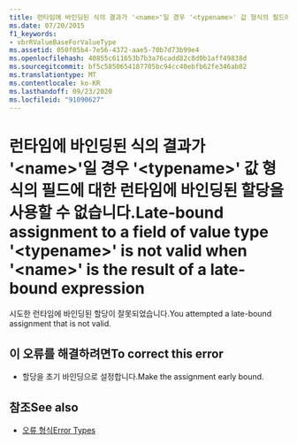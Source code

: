 ```yaml
---
title: 런타임에 바인딩된 식의 결과가 '<name>'일 경우 '<typename>' 값 형식의 필드에 대한 런타임에 바인딩된 할당을 사용할 수 없습니다.
ms.date: 07/20/2015
f1_keywords:
- vbrRValueBaseForValueType
ms.assetid: 050f05b4-7e56-4372-aae5-70b7d73b99e4
ms.openlocfilehash: 40855c611653b7b3a76cadd82c8d0b1aff49838d
ms.sourcegitcommit: bf5c5850654187705bc94cc40ebfb62fe346ab02
ms.translationtype: MT
ms.contentlocale: ko-KR
ms.lasthandoff: 09/23/2020
ms.locfileid: "91090627"
---
```

# <a name="late-bound-assignment-to-a-field-of-value-type-typename-is-not-valid-when-name-is-the-result-of-a-late-bound-expression"></a><span data-ttu-id="32e51-102">런타임에 바인딩된 식의 결과가 '\<name>'일 경우 '\<typename>' 값 형식의 필드에 대한 런타임에 바인딩된 할당을 사용할 수 없습니다.</span><span class="sxs-lookup"><span data-stu-id="32e51-102">Late-bound assignment to a field of value type '\<typename>' is not valid when '\<name>' is the result of a late-bound expression</span></span>

<span data-ttu-id="32e51-103">시도한 런타임에 바인딩된 할당이 잘못되었습니다.</span><span class="sxs-lookup"><span data-stu-id="32e51-103">You attempted a late-bound assignment that is not valid.</span></span>  
  
## <a name="to-correct-this-error"></a><span data-ttu-id="32e51-104">이 오류를 해결하려면</span><span class="sxs-lookup"><span data-stu-id="32e51-104">To correct this error</span></span>  
  
- <span data-ttu-id="32e51-105">할당을 초기 바인딩으로 설정합니다.</span><span class="sxs-lookup"><span data-stu-id="32e51-105">Make the assignment early bound.</span></span>  
  
## <a name="see-also"></a><span data-ttu-id="32e51-106">참조</span><span class="sxs-lookup"><span data-stu-id="32e51-106">See also</span></span>

- [<span data-ttu-id="32e51-107">오류 형식</span><span class="sxs-lookup"><span data-stu-id="32e51-107">Error Types</span></span>](../programming-guide/language-features/error-types.md)
